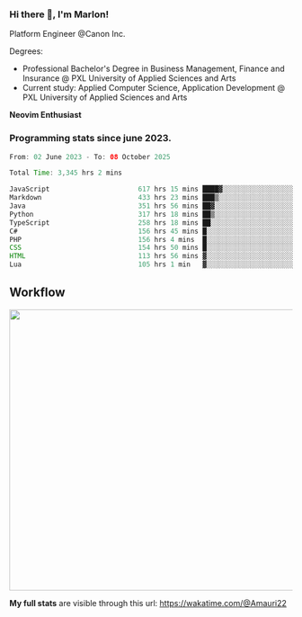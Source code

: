 
### Hi there 👋, I'm Marlon!

Platform Engineer @Canon Inc.

Degrees: 
- Professional Bachelor's Degree in Business Management, Finance and Insurance @ PXL University of Applied Sciences and Arts
- Current study: Applied Computer Science, Application Development @ PXL University of Applied Sciences and Arts

**Neovim Enthusiast**

### Programming stats since june 2023.
<!--START_SECTION:waka-->

```java
From: 02 June 2023 - To: 08 October 2025

Total Time: 3,345 hrs 2 mins

JavaScript                      617 hrs 15 mins ████▓░░░░░░░░░░░░░░░░░░░░   18.06 %
Markdown                        433 hrs 23 mins ███▒░░░░░░░░░░░░░░░░░░░░░   12.68 %
Java                            351 hrs 56 mins ██▓░░░░░░░░░░░░░░░░░░░░░░   10.30 %
Python                          317 hrs 18 mins ██▒░░░░░░░░░░░░░░░░░░░░░░   09.28 %
TypeScript                      258 hrs 18 mins ██░░░░░░░░░░░░░░░░░░░░░░░   07.56 %
C#                              156 hrs 45 mins █░░░░░░░░░░░░░░░░░░░░░░░░   04.59 %
PHP                             156 hrs 4 mins  █░░░░░░░░░░░░░░░░░░░░░░░░   04.57 %
CSS                             154 hrs 50 mins █░░░░░░░░░░░░░░░░░░░░░░░░   04.53 %
HTML                            113 hrs 56 mins ▓░░░░░░░░░░░░░░░░░░░░░░░░   03.33 %
Lua                             105 hrs 1 min   ▓░░░░░░░░░░░░░░░░░░░░░░░░   03.07 %
```

<!--END_SECTION:waka-->

## Workflow
<a href="https://wakatime.com"><img width="750" height="500" src="https://wakatime.com/share/@Amauri22/c9755ad7-b574-44e4-a9ee-ddb3582724ea.png" /></a>

**My full stats** are visible through this url: https://wakatime.com/@Amauri22
